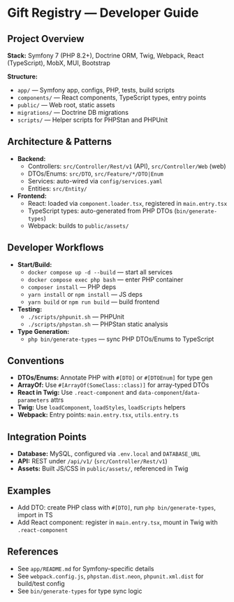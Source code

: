 # Gift Registry — Developer Guide

## Project Overview
**Stack:** Symfony 7 (PHP 8.2+), Doctrine ORM, Twig, Webpack, React (TypeScript), MobX, MUI, Bootstrap

**Structure:**
- `app/` — Symfony app, configs, PHP, tests, build scripts
- `components/` — React components, TypeScript types, entry points
- `public/` — Web root, static assets
- `migrations/` — Doctrine DB migrations
- `scripts/` — Helper scripts for PHPStan and PHPUnit

## Architecture & Patterns
- **Backend:**
	- Controllers: `src/Controller/Rest/v1` (API), `src/Controller/Web` (web)
	- DTOs/Enums: `src/DTO`, `src/Feature/*/DTO|Enum`
	- Services: auto-wired via `config/services.yaml`
	- Entities: `src/Entity/`
- **Frontend:**
	- React: loaded via `component.loader.tsx`, registered in `main.entry.tsx`
	- TypeScript types: auto-generated from PHP DTOs (`bin/generate-types`)
	- Webpack: builds to `public/assets/`

## Developer Workflows
- **Start/Build:**
	- `docker compose up -d --build` — start all services
	- `docker compose exec php bash` — enter PHP container
	- `composer install` — PHP deps
	- `yarn install` or `npm install` — JS deps
	- `yarn build` or `npm run build` — build frontend
- **Testing:**
	- `./scripts/phpunit.sh` — PHPUnit
	- `./scripts/phpstan.sh` — PHPStan static analysis
- **Type Generation:**
	- `php bin/generate-types` — sync PHP DTOs/Enums to TypeScript

## Conventions
- **DTOs/Enums:** Annotate PHP with `#[DTO]` or `#[DTOEnum]` for type gen
- **ArrayOf:** Use `#[ArrayOf(SomeClass::class)]` for array-typed DTOs
- **React in Twig:** Use `.react-component` and `data-component`/`data-parameters` attrs
- **Twig:** Use `loadComponent`, `loadStyles`, `loadScripts` helpers
- **Webpack:** Entry points: `main.entry.tsx`, `utils.entry.ts`

## Integration Points
- **Database:** MySQL, configured via `.env.local` and `DATABASE_URL`
- **API:** REST under `/api/v1/` (`src/Controller/Rest/v1`)
- **Assets:** Built JS/CSS in `public/assets/`, referenced in Twig

## Examples
- Add DTO: create PHP class with `#[DTO]`, run `php bin/generate-types`, import in TS
- Add React component: register in `main.entry.tsx`, mount in Twig with `.react-component`

## References
- See `app/README.md` for Symfony-specific details
- See `webpack.config.js`, `phpstan.dist.neon`, `phpunit.xml.dist` for build/test config
- See `bin/generate-types` for type sync logic